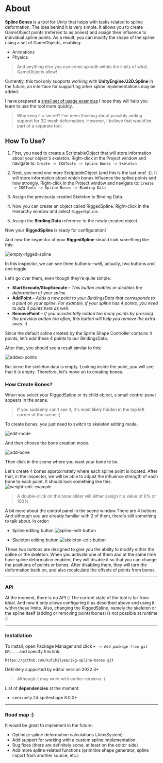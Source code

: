 # About
**Spline Bones** is a tool for Unity that helps with tasks related to spline deformation.
The idea behind it is very simple. It allows you to create GameObject points (referred to as bones) and assign their influence to individual spline points.
As a result, you can modify the shape of the spline using a set of GameObjects, enabling:
* Animations
* Physics
> And anything else you can come up with within the limits of what GameObjects allow!

Currently, this tool only supports working with **UnityEngine.U2D.Spline**
In the future, an interface for supporting other spline implementations may be added.

I have prepared a [small set of usage examples](https://github.com/kulikIlyaG/ikg-spline-bones-samples) I hope they will help you learn to use the tool more quickly.

>Why keep it a secret?
I’ve been thinking about possibly adding support for 3D mesh deformation.
However, I believe that would be part of a separate tool.

## How To Use?
1. First, you need to create a ScriptableObject that will store information about your object's skeleton.
Right-click in the Project window and navigate to:
```Create -> IKGTools -> Spline Bones -> Skeleton```

2. Next, you need one more ScriptableObject (and this is the last one! :)).
It will store information about which bones influence the spline points and how strongly.
Right-click in the Project window and navigate to:
```Create -> IKGTools -> Spline Bones -> Binding Data```

3. Assign the previously created Skeleton to Binding Data.

4. Now you can create an object called RiggedSpline.
Right-click in the Hierarchy window and select ```RiggedSpline```.

5. Assign the **Binding Data** reference to the newly created object.

Now your **RiggedSpline** is ready for configuration!

And now the inspector of your **RiggedSpline** should look something like this:

![empty-rigged-spline](https://github.com/user-attachments/assets/44f2c5a6-5b96-42e3-a947-222e95e7ff23)

In this inspector, we can see three buttons—well, actually, two buttons and one toggle.

Let’s go over them, even though they’re quite simple:
* **StartExecute/StopExecute** – *This button enables or disables the deformation of your spline.*
* **AddPoint** – *Adds a new point to your BindingsData that corresponds to a point on your spline.
For example, if your spline has 4 points, you need to add 4 points here as well.*
* **RemovePoint** – *If you accidentally added too many points by pressing the previous button too often, this button will help you remove the extra ones. :)*

Since the default spline created by the Sprite Shape Controller contains 4 points,
let’s add these 4 points to our BindingsData.

After that, you should see a result similar to this:

![added-points](https://github.com/user-attachments/assets/f10a7ed8-2075-4555-872b-5820945d0360)

But since the skeleton data is empty. Looking inside the point, you will see that it is empty. Therefore, let's move on to creating bones.

### How Create Bones?
When you select your RiggedSpline or its child object, a small control panel appears in the scene.
>If you suddenly can't see it, it's most likely hidden in the top left corner of the scene :)

To create bones, you just need to switch to skeleton editing mode.

![edit-mode](https://github.com/user-attachments/assets/036910a8-ebae-444a-adfd-603fdb390f4e)

And then choose the bone creation mode.

![add-bone](https://github.com/user-attachments/assets/06a8d472-9cd3-4584-9e7e-cbab3ec226a1)

Then click in the scene where you want your bone to be.

Let's create 4 bones approximately where each spline point is located.
After that, in the inspector, we will be able to adjust the influence strength of each bone to each point. It should look something like this:
![weight-edit-example](https://github.com/user-attachments/assets/17946a01-a5fe-4ecb-8063-5010dcbb4993)
>A double-click on the bone slider will either assign it a value of 0% or 100%

A bit more about the control panel in the scene window
There are 4 buttons. And although you are already familiar with 2 of them, there's still something to talk about.
In order:

* Spline editing button ![spline-edit-button](https://github.com/user-attachments/assets/52d5fea1-1048-4b5d-9bad-553e9c17d349)


* Skeleton editing button ![skeleton-edit-button](https://github.com/user-attachments/assets/79a1981e-f39d-4d8b-85df-b48a09a31c33)

These two buttons are designed to give you the ability to modify either the spline or the skeleton.
When you activate one of them and at the same time have spline deformation enabled, they will disable it so that you can change the positions of points or bones.
After disabling them, they will turn the deformation back on, and also recalculate the offsets of points from bones.

---

### API
At the moment, there is no API :)
The current state of the tool is far from ideal.
And now it only allows configuring it as described above and using it within these limits.
Also, changing the RiggedSpline, namely the skeleton or the spline itself (adding or removing points/bones) is not possible at runtime :)

---

### Installation
To install, open Package Manager
and click ```+ -> Add package from git URL...```
and specify this link: 

```https://github.com/kulikIlyaG/ikg-spline-bones.git```

Definitely supported by editor version 2022.3+

>Although it may work with earlier versions :)

List of **dependencies** at the moment:

* com.unity.2d.spriteshape 8.0.0+

---

  ### Road map :)
It would be great to implement in the future:

* Optimize spline deformation calculations (JobsSystem)
* Add support for working with a custom spline implementation
* Bug fixes (there are definitely some, at least on the editor side)
* Add more spline-related functions (primitive shape generator, spline import from another source, etc.)
